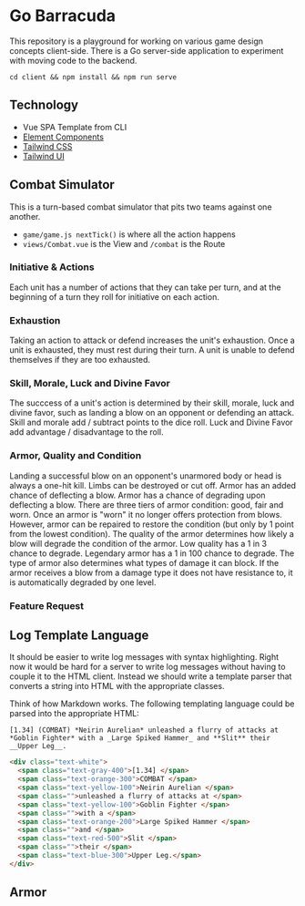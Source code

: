 # Go Barracuda

This repository is a playground for working on various game design concepts client-side. There is a Go server-side application to experiment with moving code to the backend.

`cd client && npm install && npm run serve`

## Technology

- Vue SPA Template from CLI
- [Element Components](https://element.eleme.io/#/en-US/component/installation)
- [Tailwind CSS](https://tailwindcss.com/)
- [Tailwind UI](https://tailwindui.com/)

## Combat Simulator

This is a turn-based combat simulator that pits two teams against one another.

- `game/game.js nextTick()` is where all the action happens
- `views/Combat.vue` is the View and `/combat` is the Route

### Initiative & Actions

Each unit has a number of actions that they can take per turn, and at the beginning of a turn they roll for initiative on each action.

### Exhaustion

Taking an action to attack or defend increases the unit's exhaustion. Once a unit is exhausted, they must rest during their turn. A unit is unable to defend themselves if they are too exhausted.

### Skill, Morale, Luck and Divine Favor

The succcess of a unit's action is determined by their skill, morale, luck and divine favor, such as landing a blow on an opponent or defending an attack. Skill and morale add / subtract points to the dice roll. Luck and Divine Favor add advantage / disadvantage to the roll.

### Armor, Quality and Condition

Landing a successful blow on an opponent's unarmored body or head is always a one-hit kill. Limbs can be destroyed or cut off. Armor has an added chance of deflecting a blow. Armor has a chance of degrading upon deflecting a blow. There are three tiers of armor condition: good, fair and worn. Once an armor is "worn" it no longer offers protection from blows. However, armor can be repaired to restore the condition (but only by 1 point from the lowest condition). The quality of the armor determines how likely a blow will degrade the condition of the armor. Low quality has a 1 in 3 chance to degrade. Legendary armor has a 1 in 100 chance to degrade. The type of armor also determines what types of damage it can block. If the armor receives a blow from a damage type it does not have resistance to, it is automatically degraded by one level.

### Feature Request

## Log Template Language

It should be easier to write log messages with syntax highlighting. Right now it would be hard for a server to write log messages without having to couple it to the HTML client. Instead we should write a template parser that converts a string into HTML with the appropriate classes.

Think of how Markdown works. The following templating language could be parsed into the appropriate HTML:

`[1.34] (COMBAT) *Neirin Aurelian* unleashed a flurry of attacks at *Goblin Fighter* with a _Large Spiked Hammer_ and **Slit** their __Upper Leg__.`

```html
<div class="text-white">
  <span class="text-gray-400">[1.34] </span>
  <span class="text-orange-300">COMBAT </span>
  <span class="text-yellow-100">Neirin Aurelian </span>
  <span class="">unleashed a flurry of attacks at </span>
  <span class="text-yellow-100">Goblin Fighter </span>
  <span class="">with a </span>
  <span class="text-orange-200">Large Spiked Hammer </span>
  <span class="">and </span>
  <span class="text-red-500">Slit </span>
  <span class="">their </span>
  <span class="text-blue-300">Upper Leg.</span>
</div>
```

## Armor

